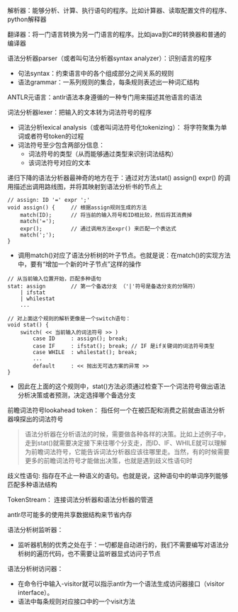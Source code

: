 

解析器：能够分析、计算、执行语句的程序。比如计算器、读取配置文件的程序、python解释器

翻译器：将一门语言转换为另一门语言的程序。比如java到C#的转换器和普通的编译器

语法分析器parser（或者叫句法分析器syntax analyzer）：识别语言的程序
- 句法syntax：约束语言中的各个组成部分之间关系的规则
- 语法grammar：一系列规则的集合，每条规则表述出一种词汇结构

ANTLR元语言：antlr语法本身遵循的一种专门用来描述其他语言的语法


词法分析器lexer：把输入的文本转为词法符号的程序
- 词法分析lexical analysis（或者叫词法符号化tokenizing）： 将字符聚集为单词或者符号token的过程
- 词法符号至少包含两部分信息：
    - 词法符号的类型（从而能够通过类型来识别词法结构）
    - 该词法符号对应的文本
    

递归下降的语法分析器最神奇的地方在于：通过对方法stat() assign() expr() 的调用描述出调用路线图，并将其映射到语法分析书的节点上
```
// assign: ID '=' expr ';'
void assign() {     // 根据assign规则生成的方法
    match(ID);      // 将当前的输入符号和ID相比较，然后将其消费掉
    match('=');
    expr();         // 通过调用方法expr() 来匹配一个表达式
    match(';');
}
```
- 调用match()对应了语法分析树的叶子节点。也就是说：在match()的实现方法中，要有“增加一个新的叶子节点”这样的操作


```
// 从当前输入位置开始，匹配多种语句
stat: assign        // 第一个备选分支 （'|'符号是备选分支的分隔符）
    | ifstat
    | whilestat
    ...
    
// 对上面这个规则的解析更像是一个switch语句：
void stat() {
    switch( << 当前输入的词法符号 >> )
        case ID     : assign(); break;
        case IF     : ifstat(); break; // IF 是if关键词的词法符号类型
        case WHILE  : whilestat(); break;
        ...
        default     : << 抛出无可选方案的异常 >>
}

```
- 因此在上面的这个规则中，stat()方法必须通过检查下一个词法符号做出语法分析决策或者预测，决定选择哪个备选分支


前瞻词法符号lookahead token： 指任何一个在被匹配和消费之前就由语法分析器嗅探出的词法符号

> 语法分析器在分析语法的时候，需要做各种各样的决策。比如上述例子中，走到stat()就需要决定接下来往哪个分支走，而ID、IF、WHILE就可以理解为前瞻词法符号，它能告诉词法分析器应该往哪里走。当然，有的时候需要更多的前瞻词法符号才能做出决策，也就是遇到歧义性语句时

歧义性语句: 指存在不止一种语义的语句。也就是说，这种语句中的单词序列能够匹配多种语法结构


TokenStream： 连接词法分析器和语法分析器的管道

antlr尽可能多的使用共享数据结构来节省内存


语法分析树监听器：
- 监听器机制的优秀之处在于：一切都是自动进行的，我们不需要编写对语法分析树的遍历代码，也不需要让监听器显式访问子节点

语法分析树访问器：
- 在命令行中输入-visitor就可以指示antlr为一个语法生成访问器接口（visitor interface）。
- 语法中每条规则对应接口中的一个visit方法

> 